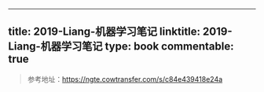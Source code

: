 
---
title: 2019-Liang-机器学习笔记
linktitle: 2019-Liang-机器学习笔记
type: book
commentable: true
---

> 参考地址：https://ngte.cowtransfer.com/s/c84e439418e24a

    
